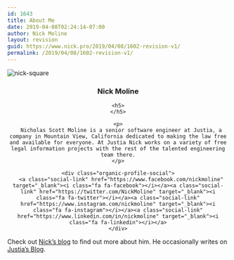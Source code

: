```yaml
---
id: 1643
title: About Me
date: 2019-04-08T02:24:14-07:00
author: Nick Moline
layout: revision
guid: https://www.nick.pro/2019/04/08/1602-revision-v1/
permalink: /2019/04/08/1602-revision-v1/
---
```

<div class="wp-block-organic-profile-block">
  <div class="organic-profile-image" style="background-image:url(http://nick.holodeck3.com/wp-content/uploads/sites/4/2018/10/nick-square.jpg)">
    <img src="https://i0.wp.com/nick.holodeck3.com/wp-content/uploads/sites/4/2018/10/nick-square.jpg?w=760" alt="nick-square" data-recalc-dims="1" />
  </div>
  
  <div class="organic-profile-content" style="text-align:center">
    <h3>
      Nick Moline
    </h3>
    
    <h5>
    </h5>
    
    <p>
      Nicholas Scott Moline is a senior software engineer at Justia, a company in Mountain View, California dedicated to making the law free and available for everyone. At Justia Nick works on a variety of free legal information projects with the rest of the talented engineering team there.
    </p>
    
    <div class="organic-profile-social">
      <a class="social-link" href="https://www.facebook.com/nickmoline" target="_blank"><i class="fa fa-facebook"></i></a><a class="social-link" href="https://twitter.com/NickMoline" target="_blank"><i class="fa fa-twitter"></i></a><a class="social-link" href="https://www.instagram.com/nickmoline" target="_blank"><i class="fa fa-instagram"></i></a><a class="social-link" href="https://www.linkedin.com/in/nickmoline" target="_blank"><i class="fa fa-linkedin"></i></a>
    </div>
  </div>
</div>

Check out [Nick&#8217;s blog](https://www.nick.pro/blog/) to find out more about him. He occasionally writes on [Justia&#8217;s Blog](http://onward.justia.com/author/nickmoline).